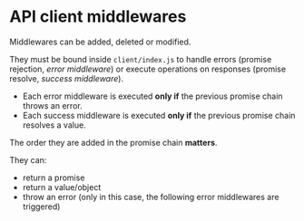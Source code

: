 # API client middlewares

Middlewares can be added, deleted or modified.

They must be bound inside `client/index.js` to handle errors
(promise rejection, *error middleware*) or execute operations on responses
(promise resolve, *success middleware*).

* Each error middleware is executed **only if** the previous promise chain throws an error.
* Each success middleware is executed **only if** the previous promise chain resolves a value.

The order they are added in the promise chain **matters**.

They can:

* return a promise
* return a value/object
* throw an error (only in this case, the following error middlewares are triggered)

